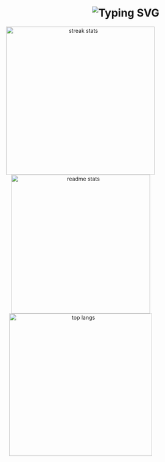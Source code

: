 <h1 align="center">
  &nbsp;&nbsp;&nbsp;&nbsp;&nbsp;&nbsp;&nbsp;&nbsp;&nbsp;&nbsp;&nbsp;&nbsp;&nbsp;&nbsp;&nbsp;&nbsp;&nbsp;&nbsp;&nbsp;&nbsp;&nbsp;&nbsp;&nbsp;&nbsp;&nbsp;&nbsp;&nbsp;&nbsp;&nbsp;&nbsp;&nbsp;&nbsp;&nbsp;&nbsp;&nbsp;
  <img src="https://readme-typing-svg.demolab.com?font=Fira+Code&duration=3000&pause=1000&color=F70000&width=435&lines=Hi+There+%F0%9F%91%8B;I'm+FortNbreak;I+like+computers" alt="Typing SVG" />
</h1>

<div align="center">
    <img width="390" src="https://github-readme-streak-stats.herokuapp.com/?user=FortNbreak&theme=tokyonight&hide_border=true" alt="streak stats" />
    <img width="365" src="https://github-readme-stats.vercel.app/api/top-langs/?username=FortNbreak&theme=tokyonight&show_icons=true&hide_border=true&layout=compact" alt="readme stats" />
    <br/>
    <img width="375" src="https://github-readme-stats.vercel.app/api?username=FortNbreak&theme=tokyonight&show_icons=true&hide_border=true&count_private=true" alt="top langs" />
</div>
